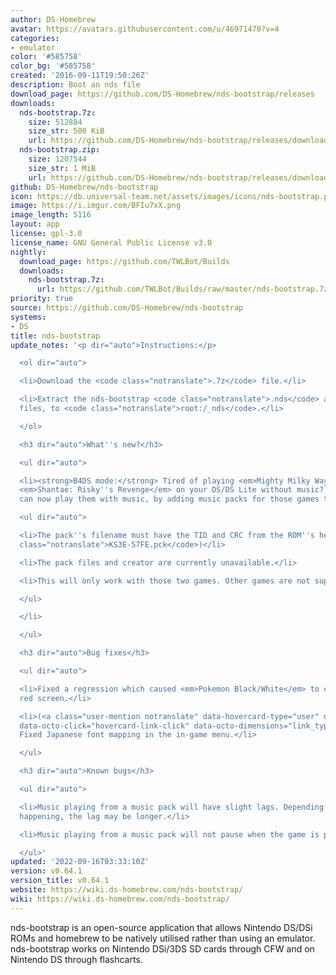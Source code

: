 ```yaml
---
author: DS-Homebrew
avatar: https://avatars.githubusercontent.com/u/46971470?v=4
categories:
- emulator
color: '#585758'
color_bg: '#585758'
created: '2016-09-11T19:50:26Z'
description: Boot an nds file
download_page: https://github.com/DS-Homebrew/nds-bootstrap/releases
downloads:
  nds-bootstrap.7z:
    size: 512884
    size_str: 500 KiB
    url: https://github.com/DS-Homebrew/nds-bootstrap/releases/download/v0.64.1/nds-bootstrap.7z
  nds-bootstrap.zip:
    size: 1207544
    size_str: 1 MiB
    url: https://github.com/DS-Homebrew/nds-bootstrap/releases/download/v0.64.1/nds-bootstrap.zip
github: DS-Homebrew/nds-bootstrap
icon: https://db.universal-team.net/assets/images/icons/nds-bootstrap.png
image: https://i.imgur.com/BFIu7xX.png
image_length: 5116
layout: app
license: gpl-3.0
license_name: GNU General Public License v3.0
nightly:
  download_page: https://github.com/TWLBot/Builds
  downloads:
    nds-bootstrap.7z:
      url: https://github.com/TWLBot/Builds/raw/master/nds-bootstrap.7z
priority: true
source: https://github.com/DS-Homebrew/nds-bootstrap
systems:
- DS
title: nds-bootstrap
update_notes: '<p dir="auto">Instructions:</p>

  <ol dir="auto">

  <li>Download the <code class="notranslate">.7z</code> file.</li>

  <li>Extract the nds-bootstrap <code class="notranslate">.nds</code> and <code class="notranslate">.ver</code>
  files, to <code class="notranslate">root:/_nds</code>.</li>

  </ol>

  <h3 dir="auto">What''s new?</h3>

  <ul dir="auto">

  <li><strong>B4DS mode:</strong> Tired of playing <em>Mighty Milky Way</em> and/or
  <em>Shantae: Risky''s Revenge</em> on your DS/DS Lite without music? If so, you
  can now play them with music, by adding music packs for those games to <code class="notranslate">fat:/_nds/nds-bootstrap/musicPacks/</code>.

  <ul dir="auto">

  <li>The pack''s filename must have the TID and CRC from the ROM''s header (ex. <code
  class="notranslate">KS3E-57FE.pck</code>)</li>

  <li>The pack files and creator are currently unavailable.</li>

  <li>This will only work with those two games. Other games are not supported.</li>

  </ul>

  </li>

  </ul>

  <h3 dir="auto">Bug fixes</h3>

  <ul dir="auto">

  <li>Fixed a regression which caused <em>Pokemon Black/White</em> to crash with a
  red screen.</li>

  <li>(<a class="user-mention notranslate" data-hovercard-type="user" data-hovercard-url="/users/Epicpkmn11/hovercard"
  data-octo-click="hovercard-link-click" data-octo-dimensions="link_type:self" href="https://github.com/Epicpkmn11">@Epicpkmn11</a>)
  Fixed Japanese font mapping in the in-game menu.</li>

  </ul>

  <h3 dir="auto">Known bugs</h3>

  <ul dir="auto">

  <li>Music playing from a music pack will have slight lags. Depending on what''s
  happening, the lag may be longer.</li>

  <li>Music playing from a music pack will not pause when the game is paused.</li>

  </ul>'
updated: '2022-09-16T03:33:10Z'
version: v0.64.1
version_title: v0.64.1
website: https://wiki.ds-homebrew.com/nds-bootstrap/
wiki: https://wiki.ds-homebrew.com/nds-bootstrap/
---
```

nds-bootstrap is an open-source application that allows Nintendo DS/DSi ROMs and homebrew to be natively utilised rather than using an emulator. nds-bootstrap works on Nintendo DSi/3DS SD cards through CFW and on Nintendo DS through flashcarts.